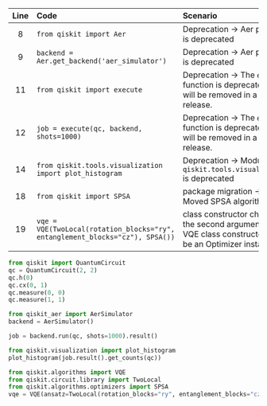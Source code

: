 | Line | Code | Scenario | Reference | Artifact | Refactoring |
| :--: | :--- | :------- | :-------: | :------- | :---------- |
| 8 | `from qiskit import Aer` | Deprecation -> Aer provider is deprecated | qrn_ddbb-62494693f931623538052657 | Aer | `from qiskit_aer import AerSimulator` |
| 9 | `backend = Aer.get_backend('aer_simulator')` | Deprecation -> Aer provider is deprecated | qrn_ddbb-62494693f931623538052657 | Aer.get_backend | `backend = AerSimulator()` |
| 11 | `from qiskit import execute` | Deprecation -> The `execute` function is deprecated and will be removed in a future release. | qrn_ddbb-62494693f931623538052659 | execute |  |
| 12 | `job = execute(qc, backend, shots=1000)` | Deprecation -> The `execute` function is deprecated and will be removed in a future release. | qrn_ddbb-62494693f931623538052659 | execute | `job = backend.run(qc, shots=1000).result()` |
| 14 | `from qiskit.tools.visualization import plot_histogram` | Deprecation -> Module `qiskit.tools.visualization` is deprecated | qrn_ddbb-62494693f931623538052661 | qiskit.tools.visualization | `from qiskit.visualization import plot_histogram` |
| 18 | `from qiskit import SPSA` | package migration -> Moved SPSA algorithm | qrn_ddbb-a0a9371c041a44e3b829ca4735f93712 | qiskit.spsa | `from qiskit.algorithms.optimizers import SPSA` |
| 19 | `vqe = VQE(TwoLocal(rotation_blocks="ry", entanglement_blocks="cz"), SPSA())` | class constructor change -> the second argument of the VQE class constructor must be an Optimizer instance | qrn_ddbb-1206e151822c4d0ca2ca388851c3610a | VQE | `vqe = VQE(ansatz=TwoLocal(rotation_blocks="ry", entanglement_blocks="cz"), optimizer=SPSA())` |

```python
from qiskit import QuantumCircuit
qc = QuantumCircuit(2, 2)
qc.h(0)
qc.cx(0, 1)
qc.measure(0, 0)
qc.measure(1, 1)

from qiskit_aer import AerSimulator
backend = AerSimulator()

job = backend.run(qc, shots=1000).result()

from qiskit.visualization import plot_histogram
plot_histogram(job.result().get_counts(qc))

from qiskit.algorithms import VQE
from qiskit.circuit.library import TwoLocal
from qiskit.algorithms.optimizers import SPSA
vqe = VQE(ansatz=TwoLocal(rotation_blocks="ry", entanglement_blocks="cz"), optimizer=SPSA())
```